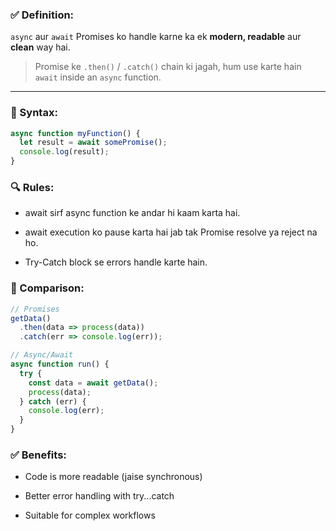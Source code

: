 ### ✅ Definition:
`async` aur `await` Promises ko handle karne ka ek **modern, readable** aur **clean** way hai.

> Promise ke `.then()` / `.catch()` chain ki jagah, hum use karte hain `await` inside an `async` function.

---

### 📌 Syntax:

```js
async function myFunction() {
  let result = await somePromise();
  console.log(result);
}
```

### 🔍 Rules:
- await sirf async function ke andar hi kaam karta hai.

- await execution ko pause karta hai jab tak Promise resolve ya reject na ho.

- Try-Catch block se errors handle karte hain.

### 🔄 Comparison:
```js
// Promises
getData()
  .then(data => process(data))
  .catch(err => console.log(err));

// Async/Await
async function run() {
  try {
    const data = await getData();
    process(data);
  } catch (err) {
    console.log(err);
  }
}
```

### ✅ Benefits:
- Code is more readable (jaise synchronous)

- Better error handling with try...catch

- Suitable for complex workflows

